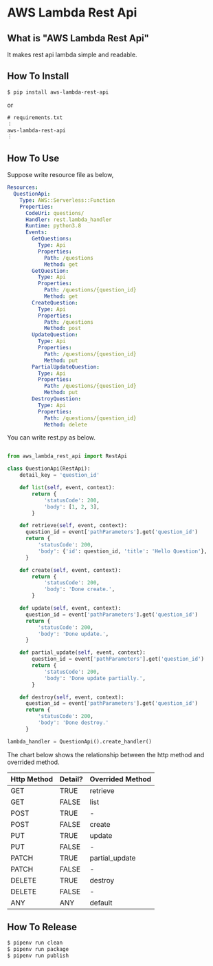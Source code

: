 # AWS Lambda Rest Api

## What is "AWS Lambda Rest Api"
It makes rest api lambda simple and readable.

## How To Install

```shell
$ pip install aws-lambda-rest-api
```

or 

```txt
# requirements.txt
︙
aws-lambda-rest-api
︙
```

## How To Use

Suppose write resource file as below,

```yaml
Resources:
  QuestionApi:
    Type: AWS::Serverless::Function
    Properties:
      CodeUri: questions/
      Handler: rest.lambda_handler
      Runtime: python3.8
      Events:
        GetQuestions:
          Type: Api
          Properties:
            Path: /questions
            Method: get
        GetQuestion:
          Type: Api
          Properties:
            Path: /questions/{question_id}
            Method: get
        CreateQuestion:
          Type: Api
          Properties:
            Path: /questions
            Method: post
        UpdateQuestion:
          Type: Api
          Properties:
            Path: /questions/{question_id}
            Method: put
        PartialUpdateQuestion:
          Type: Api
          Properties:
            Path: /questions/{question_id}
            Method: put
        DestroyQuestion:
          Type: Api
          Properties:
            Path: /questions/{question_id}
            Method: delete
```

You can write rest.py as below.

```python

from aws_lambda_rest_api import RestApi

class QuestionApi(RestApi):
    detail_key = 'question_id'

    def list(self, event, context):
        return {
            'statusCode': 200,
            'body': [1, 2, 3],
        }

    def retrieve(self, event, context):
      question_id = event['pathParameters'].get('question_id')
      return {
          'statusCode': 200,
          'body': {'id': question_id, 'title': 'Hello Question'},
      }

    def create(self, event, context):
        return {
            'statusCode': 200,
            'body': 'Done create.',
        }

    def update(self, event, context):
      question_id = event['pathParameters'].get('question_id')
      return {
          'statusCode': 200,
          'body': 'Done update.',
      }

    def partial_update(self, event, context):
        question_id = event['pathParameters'].get('question_id')
        return {
            'statusCode': 200,
            'body': 'Done update partially.',
        }

    def destroy(self, event, context):
      question_id = event['pathParameters'].get('question_id')
      return {
          'statusCode': 200,
          'body': 'Done destroy.'
      }

lambda_handler = QuestionApi().create_handler()

```

The chart below shows the relationship between the http method and overrided method.

|Http Method|Detail?|Overrided Method|
|:----|:----|:----|
|GET|TRUE|retrieve|
|GET|FALSE|list|
|POST|TRUE|-|
|POST|FALSE|create|
|PUT|TRUE|update|
|PUT|FALSE|-|
|PATCH|TRUE|partial_update|
|PATCH|FALSE|-|
|DELETE|TRUE|destroy|
|DELETE|FALSE|-|
|ANY|ANY|default|


## How To Release

```python
$ pipenv run clean
$ pipenv run package
$ pipenv run publish
```